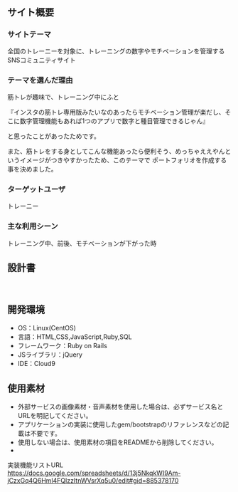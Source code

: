 # <!--Kinniki-->
​
## サイト概要
### サイトテーマ
<!--何を『目的』とし、どのような『分類』なのかを簡潔に書く-->
​全国のトレーニーを対象に、トレーニングの数字やモチベーションを管理するSNSコミュニティサイト
### テーマを選んだ理由
<!--なぜこのようなテーマにしたかを説明する-->
​筋トレが趣味で、トレーニング中にふと

『インスタの筋トレ専用版みたいなのあったらモチベーション管理が楽だし、そこに数字管理機能もあれば1つのアプリで数字と種目管理できるじゃん』

と思ったことがあったためです。

また、筋トレをする身としてこんな機能あったら便利そう、めっちゃええやんというイメージがつきやすかったため、このテーマで
ポートフォリオを作成する事を決めました。
### ターゲットユーザ
<!--誰に使ってもらうかを具体的に記載する-->
​トレーニー
### 主な利用シーン
<!--どのような時に使うのかの状況を記載すること-->
​トレーニング中、前後、モチベーションが下がった時
## 設計書
<!--テーマを設定・提出する時点では不要です-->
​
## 開発環境
- OS：Linux(CentOS)
- 言語：HTML,CSS,JavaScript,Ruby,SQL
- フレームワーク：Ruby on Rails
- JSライブラリ：jQuery
- IDE：Cloud9
​
## 使用素材
- 外部サービスの画像素材・音声素材を使用した場合は、必ずサービス名とURLを明記してください。
- アプリケーションの実装に使用したgem/bootstrapのリファレンスなどの記載は不要です。
- 使用しない場合は、使用素材の項目をREADMEから削除してください。
- 
実装機能リストURL
https://docs.google.com/spreadsheets/d/13j5NkqkWI9Am-jCzxGq4Q6Hml4FQlzzItnWVsrXq5u0/edit#gid=885378170
